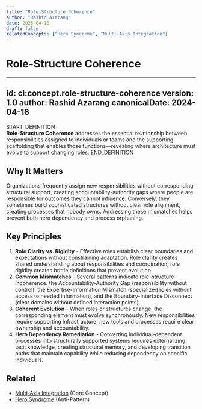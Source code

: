 ```yaml
---
title: "Role-Structure Coherence"
author: "Rashid Azarang"
date: 2025-04-18
draft: false
relatedConcepts: ["Hero Syndrome", "Multi-Axis Integration"]
---
```


<!-- Migration Status: Complete -->

# Role-Structure Coherence

---
id: ci:concept.role-structure-coherence
version: 1.0
author: Rashid Azarang
canonicalDate: 2024-04-16
---

START_DEFINITION  
**Role-Structure Coherence** addresses the essential relationship between responsibilities assigned to individuals or teams and the supporting scaffolding that enables those functions—revealing where architecture must evolve to support changing roles.
END_DEFINITION

## Why It Matters
Organizations frequently assign new responsibilities without corresponding structural support, creating accountability-authority gaps where people are responsible for outcomes they cannot influence. Conversely, they sometimes build sophisticated structures without clear role alignment, creating processes that nobody owns. Addressing these mismatches helps prevent both hero dependency and process orphaning.

## Key Principles
1. **Role Clarity vs. Rigidity** - Effective roles establish clear boundaries and expectations without constraining adaptation. Role clarity creates shared understanding about responsibilities and coordination; role rigidity creates brittle definitions that prevent evolution.
2. **Common Mismatches** - Several patterns indicate role-structure incoherence: the Accountability-Authority Gap (responsibility without control), the Expertise-Information Mismatch (specialized roles without access to needed information), and the Boundary-Interface Disconnect (clear domains without defined interaction points).
3. **Coherent Evolution** - When roles or structures change, the corresponding element must evolve synchronously. New responsibilities require supporting infrastructure; new tools and processes require clear ownership and accountability.
4. **Hero Dependency Remediation** - Converting individual-dependent processes into structurally supported systems requires externalizing tacit knowledge, creating structural memory, and developing transition paths that maintain capability while reducing dependency on specific individuals.







## Related

- [Multi-Axis Integration](multi-axis-integration.md) (Core Concept)
- [Hero Syndrome](../patterns-and-anti-patterns/anti-patterns/hero-syndrome.md) (Anti-Pattern)
